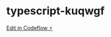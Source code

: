 # typescript-kuqwgf

[Edit in Codeflow ⚡️](https://stackblitz.com/~/github.com/PinkiePie-tech/typescript-kuqwgf)